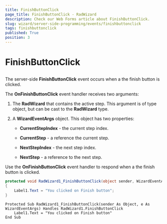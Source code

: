 ```yaml
---
title: FinishButtonClick
page_title: FinishButtonClick - RadWizard
description: Check our Web Forms article about FinishButtonClick.
slug: wizard/server-side-programming/events/finishbuttonclick
tags: finishbuttonclick
published: True
position: 3
---
```


# FinishButtonClick



## 

The server-side **FinishButtonClick** event occurs when a the finish button is clicked.

The **OnFinishButtonClick** event handler receives two arguments:

1. The **RadWizard** that contains the active step. This argument is of type object, but can be cast to the **RadWizard** type.

1. A **WizardEventArgs** object. This object has two properties:

	* **CurrentStepIndex** - the current step index.

	* **CurrentStep** - a reference the current step.

	* **NextStepIndex** - the next step index.

	* **NextStep** - a reference to the next step.

Use the **OnFinishButtonClick** event handler to respond when a the finish button is clicked.





````C#
protected void RadWizard1_FinishButtonClick(object sender, WizardEventArgs e)
{
	Label1.Text = "You clicked on Finish button";
}
````
````VB.NET
Protected Sub RadWizard1_FinishButtonClick(sender As Object, e As WizardEventArgs) Handles RadWizard1.FinishButtonClick
	Label1.Text = "You clicked on Finish button"
End Sub
````


